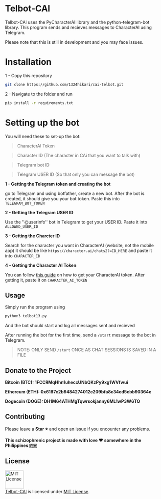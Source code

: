 # Telbot-CAI

Telbot-CAI uses the PyCharacterAI library and the python-telegram-bot library.
This program sends and recieves messages to CharacterAI using Telegram.

Please note that this is still in development and you may face issues.

# Installation

1 - Copy this repository
```bash
git clone https://github.com/1324hikari/cai-telbot.git
```

2 - Navigate to the folder and run 
```bash
pip install -r requirements.txt
```

# Setting up the bot

You will need these to set-up the bot:
>CharacterAI Token

>Character ID (The character in CAi that you want to talk with)

>Telegram bot ID

>Telegram USER ID (So that only you can message the bot)



**1 - Getting the Telegram token and creating the bot**

go to Telegram and using botfather, create a new bot. After the bot is
created, it should give you your bot token. Paste this into ```TELEGRAM_BOT_TOKEN```

**2 - Getting the Telegram USER ID**

Use the ''@userinfo'' bot in Telegram to get your USER ID. Paste it
into ```ALLOWED_USER_ID```

**3 - Getting the Charcter ID**

Search for the character you want in CharacterAI (website, not the mobile app)
it should be like ```https://character.ai/chats2?=ID_HERE``` and paste it into
```CHARACTER_ID```

**4 - Getting the Character AI Token**

You can follow [this guide](https://github.com/realcoloride/node_characterai) on
how to get your CharacterAI token. After getting it, paste it on ```CHARACTER_AI_TOKEN```

## Usage

Simply run the program using 
```bash
python3 telbot13.py
```
And the bot should start and log all messages sent and recieved


After running the bot for the first time, send a ```/start``` message to the bot in Telegram.


>NOTE: ONLY SEND ```/start``` ONCE AS CHAT SESSIONS IS SAVED IN A FILE

## Donate to the Project

**Bitcoin (BTC): 1FCCRMqHhn1uheccUNbQKzPy9xg1WVfwui**

**Ethereum (ETH): 0x6187c2b9484274012e209bfa8c34cd5cbb90364e**

**Dogecoin (DOGE):
DH1M64ATHMgTqwrsokjanny6ML1wP3W6TQ**

## Contributing

Please leave a **Star ⭐** and open an issue if you encounter any problems.


**This schizophrenic project is made with love ♥️ somewhere in the Philippines 🇵🇭**

## License
<a rel="license" href="https://opensource.org/licenses/MIT"><img alt="MIT License" src="https://cloud.githubusercontent.com/assets/5456665/18950087/fbe0681a-865f-11e6-9552-e59d038d5913.png" width="60em" height=auto/></a><br/><a href="https://github.com/1324hikari/cai-telbot">Telbot-CAI</a> is licensed under <a rel="license" href="https://opensource.org/licenses/MIT">MIT License</a>.
